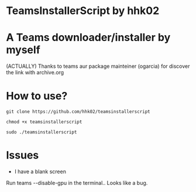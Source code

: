 # TeamsInstallerScript by hhk02 
# A Teams downloader/installer by myself

(ACTUALLY) Thanks to teams aur package mainteiner (ogarcia) for discover the link with archive.org

# How to use?
`git clone https://github.com/hhk02/teamsinstallerscript`

`chmod +x teamsinstallerscript`

`sudo ./teamsinstallerscript`

# Issues

- I have a blank screen

Run teams --disable-gpu in the terminal.. Looks like a bug.
